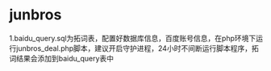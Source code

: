 # junbros
1.baidu_query.sql为拓词表，配置好数据库信息，百度账号信息，在php环境下运行junbros_deal.php脚本，建议开启守护进程，24小时不间断运行脚本程序，拓词结果会添加到baidu_query表中
